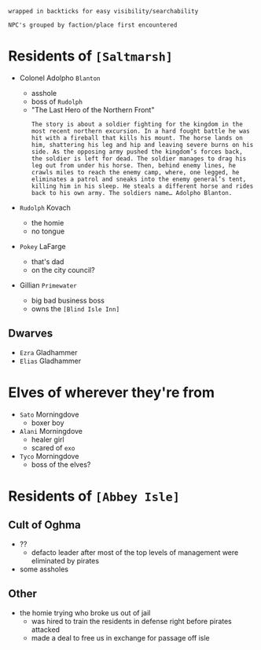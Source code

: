 ```
wrapped in backticks for easy visibility/searchability
```

```
NPC's grouped by faction/place first encountered
```
# Residents of `[Saltmarsh]`
- Colonel Adolpho `Blanton`
    - asshole
    - boss of `Rudolph`
    - "The Last Hero of the Northern Front"
        ```
        The story is about a soldier fighting for the kingdom in the most recent northern excursion. In a hard fought battle he was hit with a fireball that kills his mount. The horse lands on him, shattering his leg and hip and leaving severe burns on his side. As the opposing army pushed the kingdom’s forces back, the soldier is left for dead. The soldier manages to drag his leg out from under his horse. Then, behind enemy lines, he crawls miles to reach the enemy camp, where, one legged, he eliminates a patrol and sneaks into the enemy general’s tent, killing him in his sleep. He steals a different horse and rides back to his own army. The soldiers name… Adolpho Blanton.
        ```
    
- `Rudolph` Kovach
    - the homie
    - no tongue
- `Pokey` LaFarge
    - that's dad
    - on the city council?
- Gillian `Primewater`
    - big bad business boss
    - owns the `[Blind Isle Inn]`
## Dwarves
- `Ezra` Gladhammer
- `Elias` Gladhammer

# Elves of wherever they're from
- `Sato` Morningdove
    - boxer boy
- `Alani` Morningdove
    - healer girl
    - scared of `exo`
- `Tyco` Morningdove
    - boss of the elves?
# Residents of `[Abbey Isle]` 
## Cult of Oghma
- ??
    - defacto leader after most of the top levels of management were eliminated by pirates
- some assholes
## Other
- the homie trying who broke us out of jail
    - was hired to train the residents in defense right before pirates attacked
    - made a deal to free us in exchange for passage off isle

